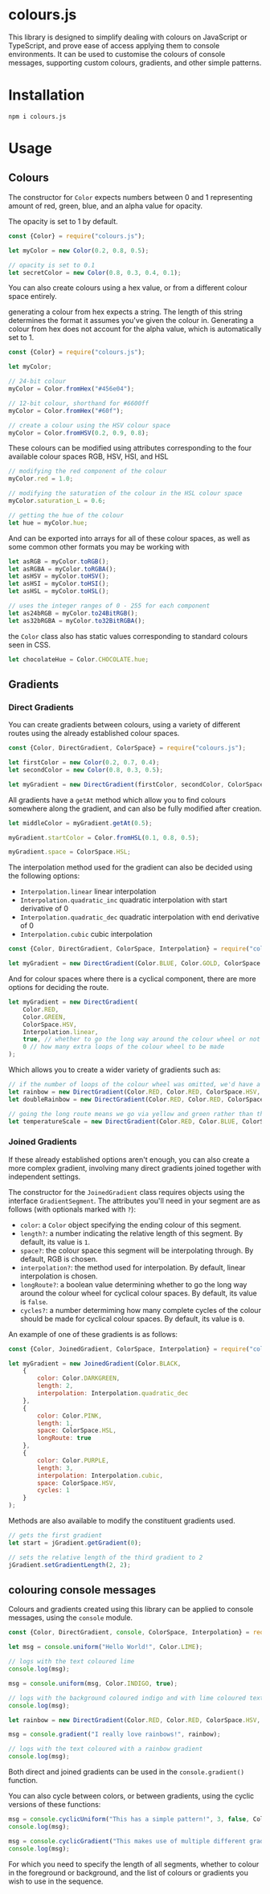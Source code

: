 # colours.js

This library is designed to simplify dealing with colours on JavaScript or TypeScript, and prove ease of access applying them to console environments. It can be used to customise the colours of console messages, supporting custom colours, gradients, and other simple patterns.

# Installation

`npm i colours.js`

# Usage

## Colours

The constructor for `Color` expects numbers between 0 and 1 representing amount of red, green, blue, and an alpha value for opacity.

The opacity is set to 1 by default.

```js
const {Color} = require("colours.js");

let myColor = new Color(0.2, 0.8, 0.5);

// opacity is set to 0.1
let secretColor = new Color(0.8, 0.3, 0.4, 0.1);
```

You can also create colours using a hex value, or from a different colour space entirely.

generating a colour from hex expects a string. The length of this string determines the format it assumes you've given the colour in. Generating a colour from hex does not account for the alpha value, which is automatically set to 1.

```js
const {Color} = require("colours.js");

let myColor;

// 24-bit colour
myColor = Color.fromHex("#456e04");

// 12-bit colour, shorthand for #6600ff
myColor = Color.fromHex("#60f");

// create a colour using the HSV colour space
myColor = Color.fromHSV(0.2, 0.9, 0.8);
```

These colours can be modified using attributes corresponding to the four available colour spaces RGB, HSV, HSI, and HSL

```js
// modifying the red component of the colour
myColor.red = 1.0;

// modifying the saturation of the colour in the HSL colour space
myColor.saturation_L = 0.6;

// getting the hue of the colour
let hue = myColor.hue;
```

And can be exported into arrays for all of these colour spaces, as well as some common other formats you may be working with

```js
let asRGB = myColor.toRGB();
let asRGBA = myColor.toRGBA();
let asHSV = myColor.toHSV();
let asHSI = myColor.toHSI();
let asHSL = myColor.toHSL();

// uses the integer ranges of 0 - 255 for each component
let as24bRGB = myColor.to24BitRGB();
let as32bRGBA = myColor.to32BitRGBA();
```

the `Color` class also has static values corresponding to standard colours seen in CSS.

```js
let chocolateHue = Color.CHOCOLATE.hue;
```

## Gradients

### Direct Gradients

You can create gradients between colours, using a variety of different routes using the already established colour spaces.

```js
const {Color, DirectGradient, ColorSpace} = require("colours.js");

let firstColor = new Color(0.2, 0.7, 0.4);
let secondColor = new Color(0.8, 0.3, 0.5);

let myGradient = new DirectGradient(firstColor, secondColor, ColorSpace.HSV);
```

All gradients have a `getAt` method which allow you to find colours somewhere along the gradient, and can also be fully modified after creation.

```js
let middleColor = myGradient.getAt(0.5);

myGradient.startColor = Color.fromHSL(0.1, 0.8, 0.5);

myGradient.space = ColorSpace.HSL;
```

The interpolation method used for the gradient can also be decided using the following options:

- `Interpolation.linear` linear interpolation
- `Interpolation.quadratic_inc` quadratic interpolation with start derivative of 0
- `Interpolation.quadratic_dec` quadratic interpolation with end derivative of 0
- `Interpolation.cubic` cubic interpolation

```js
const {Color, DirectGradient, ColorSpace, Interpolation} = require("colours.js");

let myGradient = new DirectGradient(Color.BLUE, Color.GOLD, ColorSpace.HSV, Interpolation.cubic);
```

And for colour spaces where there is a cyclical component, there are more options for deciding the route.

```js
let myGradient = new DirectGradient(
    Color.RED,
    Color.GREEN,
    ColorSpace.HSV,
    Interpolation.linear,
    true, // whether to go the long way around the colour wheel or not
    0 // how many extra loops of the colour wheel to be made
);
```

Which allows you to create a wider variety of gradients such as:

```js
// if the number of loops of the colour wheel was omitted, we'd have a gradient of just red
let rainbow = new DirectGradient(Color.RED, Color.RED, ColorSpace.HSV, Interpolation.linear, false, 1);
let doubleRainbow = new DirectGradient(Color.RED, Color.RED, ColorSpace.HSV, Interpolation.linear, false, 2);

// going the long route means we go via yellow and green rather than through purple
let temperatureScale = new DirectGradient(Color.RED, Color.BLUE, ColorSpace.HSV, Interpolation.cubic, true, 0);
```

### Joined Gradients

If these already established options aren't enough, you can also create a more complex gradient, involving many direct gradients joined together with independent settings.

The constructor for the `JoinedGradient` class requires objects using the interface `GradientSegment`. The attributes you'll need in your segment are as follows (with optionals marked with `?`):

- `color`: a `Color` object specifying the ending colour of this segment.
- `length?`: a number indicating the relative length of this segment. By default, its value is `1`.
- `space?`: the colour space this segment will be interpolating through. By default, RGB is chosen.
- `interpolation?`: the method used for interpolation. By default, linear interpolation is chosen.
- `longRoute?`: a boolean value determining whether to go the long way around the colour wheel for cyclical colour spaces. By default, its value is `false`.
- `cycles?`: a number determiming how many complete cycles of the colour should be made for cyclical colour spaces. By default, its value is `0`.

An example of one of these gradients is as follows:

```js
const {Color, JoinedGradient, ColorSpace, Interpolation} = require("colours.js");

let myGradient = new JoinedGradient(Color.BLACK,
    {
        color: Color.DARKGREEN,
        length: 2,
        interpolation: Interpolation.quadratic_dec
    },
    {
        color: Color.PINK,
        length: 1,
        space: ColorSpace.HSL,
        longRoute: true
    },
    {
        color: Color.PURPLE,
        length: 3,
        interpolation: Interpolation.cubic,
        space: ColorSpace.HSV,
        cycles: 1
    }
);
```

Methods are also available to modify the constituent gradients used.

```js
// gets the first gradient
let start = jGradient.getGradient(0);

// sets the relative length of the third gradient to 2
jGradient.setGradientLength(2, 2);
```

## colouring console messages

Colours and gradients created using this library can be applied to console messages, using the `console` module.

```js
const {Color, DirectGradient, console, ColorSpace, Interpolation} = require("colours.js");

let msg = console.uniform("Hello World!", Color.LIME);

// logs with the text coloured lime
console.log(msg);

msg = console.uniform(msg, Color.INDIGO, true);

// logs with the background coloured indigo and with lime coloured text
console.log(msg);

let rainbow = new DirectGradient(Color.RED, Color.RED, ColorSpace.HSV, Interpolation.linear, true);

msg = console.gradient("I really love rainbows!", rainbow);

// logs with the text coloured with a rainbow gradient
console.log(msg);
```

Both direct and joined gradients can be used in the `console.gradient()` function.

You can also cycle between colors, or between gradients, using the cyclic versions of these functions:

```js
msg = console.cyclicUniform("This has a simple pattern!", 3, false, Color.RED, Color.GREEN, Color.BLUE);
console.log(msg);

msg = console.cyclicGradient("This makes use of multiple different gradients next to each other!", 10, true, firstGradient, secondGradient, thirdGradient);
console.log(msg);
```

For which you need to specify the length of all segments, whether to colour in the foreground or background, and the list of colours or gradients you wish to use in the sequence.
